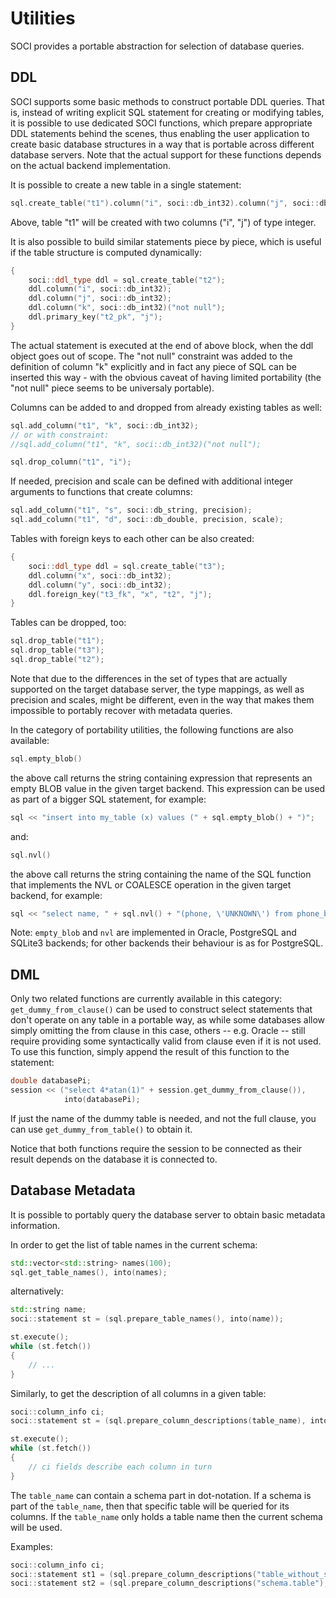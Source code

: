 # Utilities

SOCI provides a portable abstraction for selection of database queries.

## DDL

SOCI supports some basic methods to construct portable DDL queries. That is, instead of writing explicit SQL statement for creating or modifying tables, it is possible to use dedicated SOCI functions, which prepare appropriate DDL statements behind the scenes, thus enabling the user application to create basic database structures in a way that is portable across different database servers. Note that the actual support for these functions depends on the actual backend implementation.

It is possible to create a new table in a single statement:

```cpp
sql.create_table("t1").column("i", soci::db_int32).column("j", soci::db_int32);
```

Above, table "t1" will be created with two columns ("i", "j") of type integer.

It is also possible to build similar statements piece by piece, which is useful if the table structure is computed dynamically:

```cpp
{
    soci::ddl_type ddl = sql.create_table("t2");
    ddl.column("i", soci::db_int32);
    ddl.column("j", soci::db_int32);
    ddl.column("k", soci::db_int32)("not null");
    ddl.primary_key("t2_pk", "j");
}
```

The actual statement is executed at the end of above block, when the ddl object goes out of scope. The "not null" constraint was added to the definition of column "k" explicitly and in fact any piece of SQL can be inserted this way - with the obvious caveat of having limited portability (the "not null" piece seems to be universaly portable).

Columns can be added to and dropped from already existing tables as well:

```cpp
sql.add_column("t1", "k", soci::db_int32);
// or with constraint:
//sql.add_column("t1", "k", soci::db_int32)("not null");

sql.drop_column("t1", "i");
```

If needed, precision and scale can be defined with additional integer arguments to functions that create columns:

```cpp
sql.add_column("t1", "s", soci::db_string, precision);
sql.add_column("t1", "d", soci::db_double, precision, scale);
```

Tables with foreign keys to each other can be also created:

```cpp
{
    soci::ddl_type ddl = sql.create_table("t3");
    ddl.column("x", soci::db_int32);
    ddl.column("y", soci::db_int32);
    ddl.foreign_key("t3_fk", "x", "t2", "j");
}
```

Tables can be dropped, too:

```cpp
sql.drop_table("t1");
sql.drop_table("t3");
sql.drop_table("t2");
```

Note that due to the differences in the set of types that are actually supported on the target database server, the type mappings, as well as precision and scales, might be different, even in the way that makes them impossible to portably recover with metadata queries.

In the category of portability utilities, the following functions are also available:

```cpp
sql.empty_blob()
```

the above call returns the string containing expression that represents an empty BLOB value in the given target backend. This expression can be used as part of a bigger SQL statement, for example:

```cpp
sql << "insert into my_table (x) values (" + sql.empty_blob() + ")";
```

and:

```cpp
sql.nvl()
```

the above call returns the string containing the name of the SQL function that implements the NVL or COALESCE operation in the given target backend, for example:

```cpp
sql << "select name, " + sql.nvl() + "(phone, \'UNKNOWN\') from phone_book";
```

Note: `empty_blob` and `nvl` are implemented in Oracle, PostgreSQL and SQLite3 backends; for other backends their behaviour is as for PostgreSQL.

## DML

Only two related functions are currently available in this category:
`get_dummy_from_clause()` can be used to construct select statements that don't
operate on any table in a portable way, as while some databases allow simply
omitting the from clause in this case, others -- e.g. Oracle -- still require
providing some syntactically valid from clause even if it is not used. To use
this function, simply append the result of this function to the statement:

```cpp
double databasePi;
session << ("select 4*atan(1)" + session.get_dummy_from_clause()),
            into(databasePi);
```

If just the name of the dummy table is needed, and not the full clause, you can
use `get_dummy_from_table()` to obtain it.

Notice that both functions require the session to be connected as their result
depends on the database it is connected to.

## Database Metadata

It is possible to portably query the database server to obtain basic metadata information.

In order to get the list of table names in the current schema:

```cpp
std::vector<std::string> names(100);
sql.get_table_names(), into(names);
```

alternatively:

```cpp
std::string name;
soci::statement st = (sql.prepare_table_names(), into(name));

st.execute();
while (st.fetch())
{
    // ...
}
```

Similarly, to get the description of all columns in a given table:

```cpp
soci::column_info ci;
soci::statement st = (sql.prepare_column_descriptions(table_name), into(ci));

st.execute();
while (st.fetch())
{
    // ci fields describe each column in turn
}
```

The `table_name` can contain a schema part in dot-notation. If a schema is part of the 
`table_name`, then that specific table will be queried for its columns. If the 
`table_name` only holds a table name then the current schema will be used.

Examples:

```cpp
soci::column_info ci;
soci::statement st1 = (sql.prepare_column_descriptions("table_without_schema"), into(ci));
soci::statement st2 = (sql.prepare_column_descriptions("schema.table"), into(ci));
```
